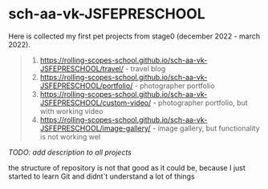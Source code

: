 # sch-aa-vk-JSFEPRESCHOOL

Here is collected my first pet projects from stage0 (december 2022 - march 2022).

> 1. https://rolling-scopes-school.github.io/sch-aa-vk-JSFEPRESCHOOL/travel/ - travel blog
> 2. https://rolling-scopes-school.github.io/sch-aa-vk-JSFEPRESCHOOL/portfolio/ - photographer portfolio
> 3. https://rolling-scopes-school.github.io/sch-aa-vk-JSFEPRESCHOOL/custom-video/ - photographer portfolio, but with working video
> 4. https://rolling-scopes-school.github.io/sch-aa-vk-JSFEPRESCHOOL/image-gallery/ - image gallery, but functionality is not working wel

*TODO: add description to all projects*

the structure of repository is not that good as it could be, because I just started to learn Git and didnt`t understand a lot of things
